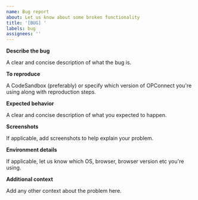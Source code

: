 ```yaml
---
name: Bug report
about: Let us know about some broken functionality
title: '[BUG] '
labels: bug
assignees: ''
---
```


**Describe the bug**

A clear and concise description of what the bug is.

**To reproduce**

A CodeSandbox (preferably) or specify which version of OPConnect you're using along with reproduction steps.

**Expected behavior**

A clear and concise description of what you expected to happen.

**Screenshots**

If applicable, add screenshots to help explain your problem.

**Environment details**

If applicable, let us know which OS, browser, browser version etc you're using.

**Additional context**

Add any other context about the problem here.
